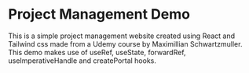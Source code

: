 # Project Management Demo
This is a simple project management website created using React and Tailwind css 
made from a Udemy course by Maximillian Schwartzmuller. 
This demo makes use of useRef, useState, forwardRef, useImperativeHandle and createPortal hooks.
